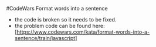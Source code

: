 #CodeWars Format words into a sentence
* the code is broken so it needs to be fixed.
* the problem code can be found here: [https://www.codewars.com/kata/format-words-into-a-sentence/train/javascript]
